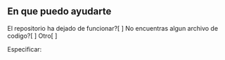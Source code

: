 ## En que puedo ayudarte

El repositorio ha dejado de funcionar?[ ]
No encuentras algun archivo de codigo?[ ]
Otro[ ]

Especificar:
